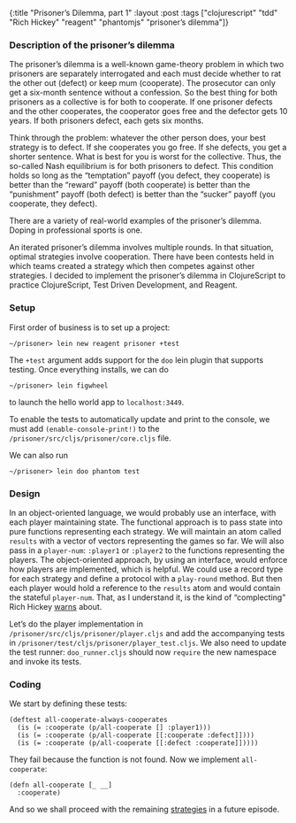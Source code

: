 {:title "Prisoner’s Dilemma, part 1"
 :layout :post
 :tags ["clojurescript" "tdd" "Rich Hickey" "reagent" "phantomjs" "prisoner’s dilemma"]}

### Description of the prisoner’s dilemma

The prisoner’s dilemma is a well-known game-theory problem in which two
prisoners are separately interrogated and each must decide whether to
rat the other out (defect) or keep mum (cooperate). The prosecutor can
only get a six-month sentence without a confession. So the best thing
for both prisoners as a collective is for both to cooperate. If one
prisoner defects and the other cooperates, the cooperator goes free and
the defector gets 10 years. If both prisoners defect, each gets six
months.

Think through the problem: whatever the other person does, your best
strategy is to defect. If she cooperates you go free. If she defects,
you get a shorter sentence. What is best for you is worst for the
collective. Thus, the so-called Nash equilibrium is for both prisoners
to defect. This condition holds so long as the “temptation” payoff (you
defect, they cooperate) is better than the “reward” payoff (both
cooperate) is better than the “punishment” payoff (both defect) is
better than the “sucker” payoff (you cooperate, they defect).

There are a variety of real-world examples of the prisoner’s dilemma.
Doping in professional sports is one.

An iterated prisoner’s dilemma involves multiple rounds. In that
situation, optimal strategies involve cooperation. There have been
contests held in which teams created a strategy which then competes
against other strategies. I decided to implement the prisoner’s dilemma
in ClojureScript to practice ClojureScript, Test Driven Development, and
Reagent.

### Setup

First order of business is to set up a project:

    ~/prisoner> lein new reagent prisoner +test

The `+test` argument adds support for the `doo` lein plugin that
supports testing. Once everything installs, we can do

    ~/prisoner> lein figwheel

to launch the hello world app to `localhost:3449`.

To enable the tests to automatically update and print to the console, we
must add `(enable-console-print!)` to the
`/prisoner/src/cljs/prisoner/core.cljs` file.

We can also run

    ~/prisoner> lein doo phantom test

### Design

In an object-oriented language, we would probably use an interface, with
each player maintaining state. The functional approach is to pass state
into pure functions representing each strategy. We will maintain an atom
called `results` with a vector of vectors representing the games so far.
We will also pass in a `player-num`: `:player1` or `:player2` to the
functions representing the players. The object-oriented approach, by
using an interface, would enforce how players are implemented, which is
helpful. We could use a record type for each strategy and define a
protocol with a `play-round` method. But then each player would hold a
reference to the `results` atom and would contain the stateful
`player-num`. That, as I understand it, is the kind of “complecting”
Rich Hickey [warns](http://www.infoq.com/presentations/Simple-Made-Easy)
about.

Let’s do the player implementation in
`/prisoner/src/cljs/prisoner/player.cljs` and add the accompanying tests
in `/prisoner/test/cljs/prisoner/player_test.cljs`. We also need to
update the test runner: `doo_runner.cljs` should now `require` the new
namespace and invoke its tests.

### Coding

We start by defining these tests:

    (deftest all-cooperate-always-cooperates
      (is (= :cooperate (p/all-cooperate [] :player1)))
      (is (= :cooperate (p/all-cooperate [[:cooperate :defect]])))
      (is (= :cooperate (p/all-cooperate [[:defect :cooperate]]))))

They fail because the function is not found. Now we implement
`all-cooperate`:

    (defn all-cooperate [_ __]
      :cooperate)

And so we shall proceed with the remaining
[strategies](http://prisoners-dilemma.com/strategies.html) in a future
episode.
